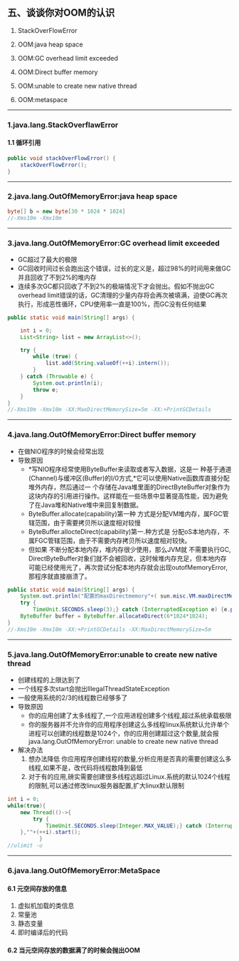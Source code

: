 ## 五、谈谈你对OOM的认识

1. StackOverFlowError

2. OOM:java heap space
3. OOM:GC overhead limit exceeded
4. OOM:Direct buffer memory
5. OOM:unable to create new native thread
6. OOM:metaspace

---

### 1.java.lang.StackOverflawError

#### 1.1 循环引用

```java
public void stackOverFlowError() {
    stackOverFlowError();
}
```

---

### 2.java.lang.OutOfMemoryError:java heap space

```java
byte[] b = new byte[30 * 1024 * 1024]
//-Xms10m -Xmx10m
```

---

### 3.java.lang.OutOfMemoryError:GC overhead limit exceeded

- GC超过了最大的极限
- GC回收时间过长会跑出这个错误，过长的定义是，超过98%的时间用来做GC并且回收了不到2%的堆内存
- 连续多次GC都只回收了不到2%的极端情况下才会抛出。假如不抛出GC overhead limit错误的话，GC清理的少量内存将会再次被填满，迫使GC再次执行，形成恶性循环，CPU使用率一直是100%，而GC没有任何结果

```java
public static void main(String[] args) {

    int i = 0;
    List<String> list = new ArrayList<>();

    try {
        while (true) {
            list.add(String.valueOf(++i).intern());
        }
    } catch (Throwable e) {
        System.out.println(i);
        throw e;
    }
}
//-Xms10m -Xmx10m -XX:MaxDirectMemorySize=5m -XX:+PrintGCDetails
```

---

### 4.java.lang.OutOfMemoryError:Direct buffer memory

- 在做NIO程序的时候会经常出现
- 导致原因
  - *写NIO程序经常使用ByteBuffer来读取或者写入数据，这是一 种基于通道(Channel)与缓冲区(Buffer)的I/0方式,*它可以使用Native函数库直接分配堆外内存，然后通过一 个存储在Java堆里面的DirectByteBuffer对象作为这块内存的引用进行操作。这样能在一些场景中显著提高性能，因为避免了在Java堆和Native堆中来回复制数据。
  - ByteBuffer.allocate(capability)第一种 方式是分配VM堆内存，属FGC管辖范围，由于需要拷贝所以速度相对较慢
  - ByteBuffer.allocteDirect(capability)第一.种方式是 分配oS本地内存，不属FGC管辖范围，由于不需要内存拷贝所以速度相对较快。
  - 但如果 不断分配本地内存，堆内存很少使用，那么JVM就 不需要执行GC, DirectByteBuffer对象们就不会被回收，这时候堆内存充足，但本地内存可能已经使用光了，再次尝试分配本地内存就会出现outofMemoryError,那程序就直接崩溃了。

```java
public static void main(String[] args) {
    System.out.println("配置的maxDirectmemory"+( sun.misc.VM.maxDirectMemory() / (double) 1024/1024)+"MB");
    try {
        TimeUnit.SECONDS.sleep(3);} catch (InterruptedException e) {e.printStackTrace();}
    ByteBuffer buffer = ByteBuffer.allocateDirect(6*1024*1024);
}
//-Xms10m -Xmx10m -XX:+PrintGCDetails -XX:MaxDirectMemorySize=5m
```

---

### 5.java.lang.OutOfMemoryError:unable to create new native thread

- 创建线程的上限达到了
- 一个线程多次start会抛出IllegalThreadStateException
- 一般使用系统的2/3的线程数已经够多了
- 导致原因
  - 你的应用创建了太多线程了,一个应用进程创建多个线程,超过系统承载极限
  - 你的服务器并不允许你的应用程序创建这么多线程linux系统默认允许单个进程可以创建的线程数是1024个，你的应用创建超过这个数量,就会报java.lang.OutOfMemoryError: unable to create new native thread
- 解决办法
  1. 想办法降低 你应用程序创建线程的数量,分析应用是否真的需要创建这么多线程,如果不是，改代码将线程数降到最低
  2. 对于有的应用,磅实需要创建很多线程远超过Linux.系统的默认1024个线程的限制,可以通过修改linux服务器配置,扩大linux默认限制

```java
int i = 0;
while(true){
    new Thread(()->{
        try {
            TimeUnit.SECONDS.sleep(Integer.MAX_VALUE);} catch (InterruptedException e) {e.printStackTrace();}
    },""+(++i).start();
          }
//ulimit -u
```

---

### 6.java.lang.OutOfMemoryError:MetaSpace

#### 6.1 元空间存放的信息

1. 虚拟机加载的类信息
2. 常量池
3. 静态变量
4. 即时编译后的代码

#### 6.2 当元空间存放的数据满了的时候会抛出OOM

